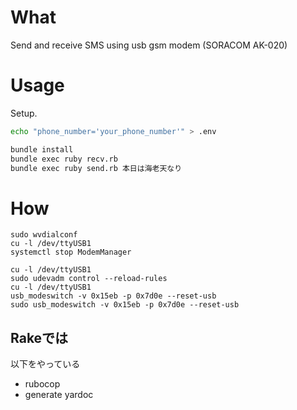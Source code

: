 # What

Send and receive SMS using usb gsm modem (SORACOM AK-020)

# Usage

Setup.
```bash
echo "phone_number='your_phone_number'" > .env
```

```bash
bundle install  
bundle exec ruby recv.rb  
bundle exec ruby send.rb 本日は海老天なり
```
# How

```
sudo wvdialconf
cu -l /dev/ttyUSB1
systemctl stop ModemManager

cu -l /dev/ttyUSB1
sudo udevadm control --reload-rules
cu -l /dev/ttyUSB1
usb_modeswitch -v 0x15eb -p 0x7d0e --reset-usb
sudo usb_modeswitch -v 0x15eb -p 0x7d0e --reset-usb
```

## Rakeでは
以下をやっている
- rubocop
- generate yardoc
